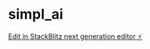 # simpl_ai

[Edit in StackBlitz next generation editor ⚡️](https://stackblitz.com/~/github.com/OmMistry25/simpl_ai)